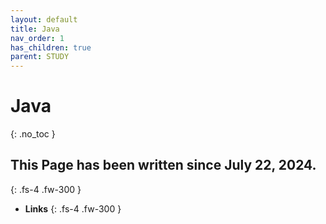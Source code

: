 ```yaml
---
layout: default
title: Java
nav_order: 1
has_children: true
parent: STUDY
---
```


# Java
{: .no_toc }

## This Page has been written since July 22, 2024.  
{: .fs-4 .fw-300 }

* __Links__
{: .fs-4 .fw-300 }